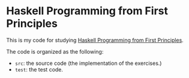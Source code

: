 # Haskell Programming from First Principles

This is my code for studying [Haskell Programming from First Principles](https://haskellbook.com/).

The code is organized as the following:

+ `src`: the source code (the implementation of the exercises.)
+ `test`: the test code.
